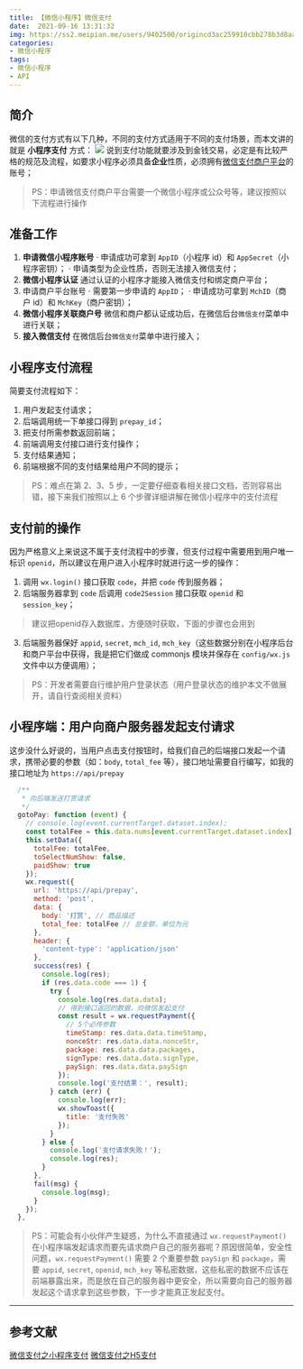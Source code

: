 ```yaml
---
title: 【微信小程序】微信支付
date:  2021-09-16 13:31:32
img: https://ss2.meipian.me/users/9402500/origincd3ac259910cbb278b3d8aae6a1bbea4.jpg?imageView2/2/w/750/h/1400/q/80
categories: 
- 微信小程序
tags:
- 微信小程序
- API
---
```


## 简介
微信的支付方式有以下几种，不同的支付方式适用于不同的支付场景，而本文讲的就是 **小程序支付** 方式：
![](https://img-blog.csdnimg.cn/efe3056960574c2db71de174ff156728.png?x-oss-process=image/watermark,type_ZHJvaWRzYW5zZmFsbGJhY2s,shadow_50,text_Q1NETiBA5Za15Za15Za15Za16KaB5oqx5oqx,size_18,color_FFFFFF,t_70,g_se,x_16)
说到支付功能就要涉及到金钱交易，必定是有比较严格的规范及流程，如要求小程序必须具备**企业**性质，必须拥有[微信支付商户平台](https://pay.weixin.qq.com/index.php/core/home/login?return_url=/)的账号；

> PS：申请微信支付商户平台需要一个微信小程序或公众号等，建议按照以下流程进行操作

## 准备工作
1. **申请微信小程序账号**
· 申请成功可拿到 `AppID`（小程序 id）和 `AppSecret`（小程序密钥）；
· 申请类型为企业性质，否则无法接入微信支付；
2. **微信小程序认证**
通过认证的小程序才能接入微信支付和绑定商户平台；
3. 申请商户平台账号
· 需要第一步申请的 `AppID`；
· 申请成功可拿到 `MchID`（商户 id）和 `MchKey`（商户密钥）；
4. **微信小程序关联商户号**
微信和商户都认证成功后，在微信后台`微信支付`菜单中进行关联；
5. **接入微信支付**
在微信后台`微信支付`菜单中进行接入；

## 小程序支付流程
简要支付流程如下：
1. 用户发起支付请求；
2. 后端调用统一下单接口得到 `prepay_id`；
3. 把支付所需参数返回前端；
4. 前端调用支付接口进行支付操作；
5. 支付结果通知；
6. 前端根据不同的支付结果给用户不同的提示；

> PS：难点在第 2、3、5 步，一定要仔细查看相关接口文档，否则容易出错，接下来我们按照以上 6 个步骤详细讲解在微信小程序中的支付流程

## 支付前的操作
因为严格意义上来说这不属于支付流程中的步骤，但支付过程中需要用到用户唯一标识 `openid`，所以建议在用户进入小程序时就进行这一步的操作：

1. 调用 `wx.login()` 接口获取 `code`，并把 `code` 传到服务器；
2. 后端服务器拿到 `code` 后调用 `code2Session` 接口获取 `openid` 和 `session_key`；
> 建议把openid存入数据库，方便随时获取，下面的步骤也会用到

3. 后端服务器保好 `appid`, `secret`, `mch_id`, `mch_key`（这些数据分别在小程序后台和商户平台中获得，我是把它们做成 commonjs 模块并保存在 `config/wx.js` 文件中以方便调用）；

> PS：开发者需要自行维护用户登录状态（用户登录状态的维护本文不做展开，请自行查阅相关资料）

## 小程序端：用户向商户服务器发起支付请求
这步没什么好说的，当用户点击支付按钮时，给我们自己的后端接口发起一个请求，携带必要的参数（如：`body`, `total_fee` 等），接口地址需要自行编写，如我的接口地址为 `https://api/prepay`

```javascript
  /**
   * 向后端发送打赏请求
   */
  gotoPay: function (event) {
    // console.log(event.currentTarget.dataset.index);
    const totalFee = this.data.nums[event.currentTarget.dataset.index];
    this.setData({
      totalFee: totalFee,
      toSelectNumShow: false,
      paidShow: true
    });
    wx.request({
      url: 'https://api/prepay',
      method: 'post',
      data: {
        body: '打赏', // 商品描述
        total_fee: totalFee // 总金额，单位为元
      },
      header: {
        'content-type': 'application/json'
      },
      success(res) {
        console.log(res);
        if (res.data.code === 1) {
          try {
            console.log(res.data.data);
            // 得到接口返回的数据，向微信发起支付
            const result = wx.requestPayment({
              // 5个必传参数
              timeStamp: res.data.data.timeStamp,
              nonceStr: res.data.data.nonceStr,
              package: res.data.data.packages,
              signType: res.data.data.signType,
              paySign: res.data.data.paySign
            });
            console.log('支付结果：', result);
          } catch (err) {
            console.log(err);
            wx.showToast({
              title: '支付失败'
            });
          }
        } else {
          console.log('支付请求失败！');
          console.log(res);
        }
      },
      fail(msg) {
        console.log(msg);
      }
    });
  },
```

> PS：可能会有小伙伴产生疑惑，为什么不直接通过 `wx.requestPayment()`
> 在小程序端发起请求而要先请求商户自己的服务器呢？原因很简单，安全性问题，`wx.requestPayment()` 需要 2 个重要参数 `paySign` 和 `package`，需要 `appid`, `secret`, `openid`, `mch_key` 等私密数据，这些私密的数据不应该在前端暴露出来，而是放在自己的服务器中更安全，所以需要向自己的服务器发起这个请求拿到这些参数，下一步才能真正发起支付。



---
## 参考文献
[微信支付之小程序支付](https://segmentfault.com/a/1190000022606064)
[微信支付之H5支付](https://www.cnblogs.com/zxk5211/p/14040310.html)

